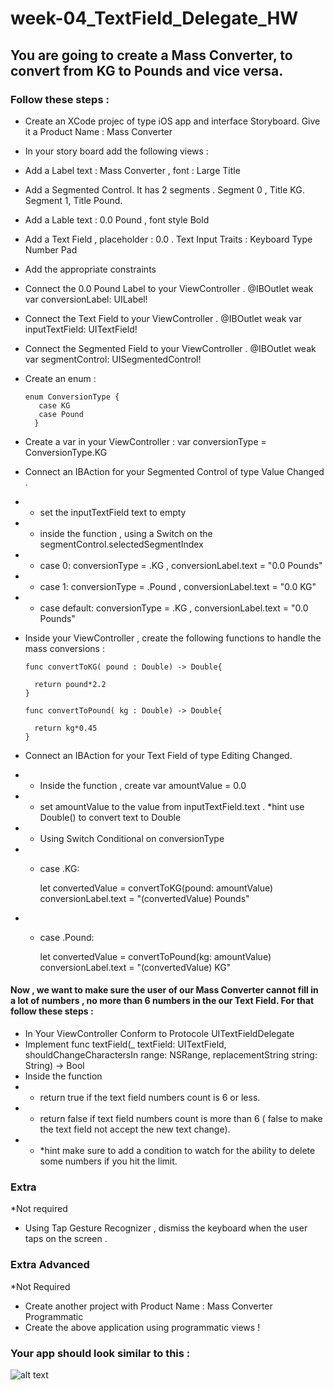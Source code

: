 # week-04_TextField_Delegate_HW

## You are going to create a Mass Converter, to convert from KG to Pounds and vice versa. 

### Follow these steps :
- Create an XCode projec of type iOS app and interface Storyboard. Give it a Product Name : Mass Converter
- In your story board add the following views :
- Add a Label text : Mass Converter , font : Large Title
- Add a Segmented Control. It has 2 segments . Segment 0 , Title KG. Segment 1, Title Pound.
- Add a Lable  text : 0.0 Pound , font style Bold
- Add a Text Field , placeholder : 0.0 . Text Input Traits : Keyboard Type Number Pad
-  Add the appropriate constraints
-  Connect the 0.0 Pound Label to your ViewController . @IBOutlet weak var conversionLabel: UILabel!
-  Connect the Text Field to your ViewController .  @IBOutlet weak var inputTextField: UITextField!
-  Connect the Segmented Field to your ViewController .  @IBOutlet weak var segmentControl: UISegmentedControl!
-  Create an enum :


       enum ConversionType {
          case KG
          case Pound
         }
         
- Create a var in your ViewController : var conversionType = ConversionType.KG
- Connect an  IBAction for your Segmented Control of type Value Changed . 
- - set the inputTextField text to empty
- - inside the function ,  using a Switch on the segmentControl.selectedSegmentIndex 
- - case 0:  conversionType = .KG , conversionLabel.text = "0.0 Pounds"
- - case 1:  conversionType = .Pound , conversionLabel.text = "0.0 KG"
- - case default: conversionType = .KG , conversionLabel.text = "0.0 Pounds"


- Inside your ViewController , create the following functions to handle the mass conversions :


      func convertToKG( pound : Double) -> Double{
        
        return pound*2.2
      }
    
      func convertToPound( kg : Double) -> Double{
        
        return kg*0.45
      }


- Connect an IBAction for your Text Field of type Editing Changed.
- - Inside the function , create var amountValue = 0.0
- - set amountValue to the value from inputTextField.text . *hint use Double() to convert text to Double
- - Using Switch Conditional on conversionType
- - case .KG: 

      let convertedValue = convertToKG(pound: amountValue)
      conversionLabel.text = "\(convertedValue) Pounds"
      
- - case .Pound: 

       let convertedValue = convertToPound(kg: amountValue)
       conversionLabel.text = "\(convertedValue) KG"



#### Now , we want to make sure the user of our Mass Converter cannot fill in a lot of numbers , no more than 6 numbers in the our Text Field. For that follow these steps :
- In Your ViewController Conform to Protocole UITextFieldDelegate
- Implement func textField(_ textField: UITextField, shouldChangeCharactersIn range: NSRange, replacementString string: String) -> Bool
- Inside the function
- - return true if the text field numbers count is 6 or less.
- - return false  if text field numbers count is more than 6 ( false to make the text field not accept the new text change).
- - *hint make sure to add a condition to  watch for the ability to delete some numbers if you hit the limit.




### Extra
*Not required
- Using Tap Gesture Recognizer , dismiss the keyboard when the user taps on the screen .


### Extra Advanced
*Not Required
- Create another project with Product Name : Mass Converter Programmatic
- Create the above application using programmatic views !


### Your app should look similar to  this :
![alt text]()


